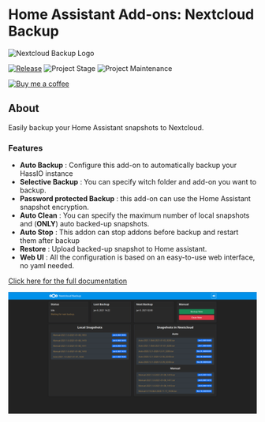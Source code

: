 # Home Assistant Add-ons: Nextcloud Backup
![Nextcloud Backup Logo][logo]

[![Release][release-shield]][release] ![Project Stage][project-stage-shield] ![Project Maintenance][maintenance-shield]

[![Buy me a coffee][buymeacoffee-shield]][buymeacoffee]


## About

Easily backup your Home Assistant snapshots to Nextcloud.
### Features

- __Auto Backup__ : Configure this add-on to automatically backup your HassIO instance
- __Selective Backup__ : You can specify witch folder and add-on you want to backup.
- __Password protected Backup__ : this add-on can use the Home Assistant snapshot encryption.  
- __Auto Clean__ : You can specify the maximum number of local snapshots and (__ONLY__) auto backed-up snapshots.
- __Auto Stop__ : This addon can stop addons before backup and restart them after backup
- __Restore__ : Upload backed-up snapshot to Home assistant.
- __Web UI__ : All the configuration is based on an easy-to-use web interface, no yaml needed.


[Click here for the full documentation][docs]

![Nextcloud Backup Screenshot](../images/screenshot.png)



[buymeacoffee-shield]: https://www.buymeacoffee.com/assets/img/guidelines/download-assets-sm-2.svg
[buymeacoffee]: https://www.buymeacoffee.com/seb6596
[docs]: https://github.com/Sebclem/hassio-nextcloud-backup/blob/master/README.md
[forum-shield]: https://img.shields.io/badge/community-forum-brightgreen.svg
[forum]: https://community.home-assistant.io/
[maintenance-shield]: https://img.shields.io/maintenance/yes/2021.svg
[project-stage-shield]: https://img.shields.io/badge/project%20stage-Beta-red.svg
[release-shield]: https://img.shields.io/github/release/Sebclem/hassio-nextcloud-backup.svg
[release]:  https://github.com/Sebclem/hassio-nextcloud-backup/releases
[logo]: https://github.com/Sebclem/hassio-nextcloud-backup/raw/master/nextcloud_backup/logo.png
